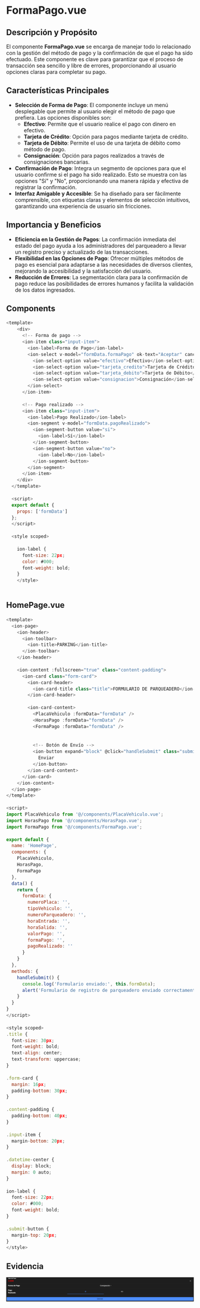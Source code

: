 # FormaPago.vue

## Descripción y Propósito
El componente **FormaPago.vue** se encarga de manejar todo lo relacionado con la gestión del método de pago y la confirmación de que el pago ha sido efectuado. Este componente es clave para garantizar que el proceso de transacción sea sencillo y libre de errores, proporcionando al usuario opciones claras para completar su pago.

## Características Principales
- **Selección de Forma de Pago**: El componente incluye un menú desplegable que permite al usuario elegir el método de pago que prefiera. Las opciones disponibles son:
  - **Efectivo**: Permite que el usuario realice el pago con dinero en efectivo.
  - **Tarjeta de Crédito**: Opción para pagos mediante tarjeta de crédito.
  - **Tarjeta de Débito**: Permite el uso de una tarjeta de débito como método de pago.
  - **Consignación**: Opción para pagos realizados a través de consignaciones bancarias.
- **Confirmación de Pago**: Integra un segmento de opciones para que el usuario confirme si el pago ha sido realizado. Esto se muestra con las opciones "Sí" y "No", proporcionando una manera rápida y efectiva de registrar la confirmación.
- **Interfaz Amigable y Accesible**: Se ha diseñado para ser fácilmente comprensible, con etiquetas claras y elementos de selección intuitivos, garantizando una experiencia de usuario sin fricciones.

## Importancia y Beneficios
- **Eficiencia en la Gestión de Pagos**: La confirmación inmediata del estado del pago ayuda a los administradores del parqueadero a llevar un registro preciso y actualizado de las transacciones.
- **Flexibilidad en las Opciones de Pago**: Ofrecer múltiples métodos de pago es esencial para adaptarse a las necesidades de diversos clientes, mejorando la accesibilidad y la satisfacción del usuario.
- **Reducción de Errores**: La segmentación clara para la confirmación de pago reduce las posibilidades de errores humanos y facilita la validación de los datos ingresados.

## Components
```js
<template>
    <div>
      <!-- Forma de pago -->
      <ion-item class="input-item">
        <ion-label>Forma de Pago</ion-label>
        <ion-select v-model="formData.formaPago" ok-text="Aceptar" cancel-text="Cancelar">
          <ion-select-option value="efectivo">Efectivo</ion-select-option>
          <ion-select-option value="tarjeta_credito">Tarjeta de Crédito</ion-select-option>
          <ion-select-option value="tarjeta_debito">Tarjeta de Débito</ion-select-option>
          <ion-select-option value="consignacion">Consignación</ion-select-option>
        </ion-select>
      </ion-item>
  
      <!-- Pago realizado -->
      <ion-item class="input-item">
        <ion-label>Pago Realizado</ion-label>
        <ion-segment v-model="formData.pagoRealizado">
          <ion-segment-button value="si">
            <ion-label>Sí</ion-label>
          </ion-segment-button>
          <ion-segment-button value="no">
            <ion-label>No</ion-label>
          </ion-segment-button>
        </ion-segment>
      </ion-item>
    </div>
  </template>
  
  <script>
  export default {
    props: ['formData']
  };
  </script>

  <style scoped>
  
    ion-label {
      font-size: 22px;
      color: #000;
      font-weight: bold;
    }
    </style>
  
```


## HomePage.vue
```js
<template>
  <ion-page>
    <ion-header>
      <ion-toolbar>
        <ion-title>PARKING</ion-title>
      </ion-toolbar>
    </ion-header>

    <ion-content :fullscreen="true" class="content-padding">
      <ion-card class="form-card">
        <ion-card-header>
          <ion-card-title class="title">FORMULARIO DE PARQUEADERO</ion-card-title>
        </ion-card-header>

        <ion-card-content>
          <PlacaVehiculo :formData="formData" />
          <HorasPago :formData="formData" />
          <FormaPago :formData="formData" />

        
          <!-- Botón de Envío -->
          <ion-button expand="block" @click="handleSubmit" class="submit-button">
            Enviar
          </ion-button>
        </ion-card-content>
      </ion-card>
    </ion-content>
  </ion-page>
</template>

<script>
import PlacaVehiculo from '@/components/PlacaVehiculo.vue';
import HorasPago from '@/components/HorasPago.vue';
import FormaPago from '@/components/FormaPago.vue';

export default {
  name: 'HomePage',
  components: {
    PlacaVehiculo,
    HorasPago,
    FormaPago
  },
  data() {
    return {
      formData: {
        numeroPlaca: '',
        tipoVehiculo: '',
        numeroParqueadero: '',
        horaEntrada: '',
        horaSalida: '',
        valorPago: '',
        formaPago: '',
        pagoRealizado: ''
      }
    }
  },
  methods: {
    handleSubmit() {
      console.log('Formulario enviado:', this.formData);
      alert('Formulario de registro de parqueadero enviado correctamente.');
    }
  }
}
</script>

<style scoped>
.title {
  font-size: 30px;
  font-weight: bold;
  text-align: center;
  text-transform: uppercase;
}

.form-card {
  margin: 16px;
  padding-bottom: 30px;
}

.content-padding {
  padding-bottom: 40px;
}

.input-item {
  margin-bottom: 20px;
}

.datetime-center {
  display: block;
  margin: 0 auto;
}

ion-label {
  font-size: 22px;
  color: #000;
  font-weight: bold;
}

.submit-button {
  margin-top: 20px;
}
</style>


```

## Evidencia
![Evidencia FormaPago](Image/FormaPago.png)
